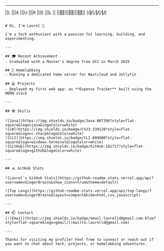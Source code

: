  ____ ____ ____ ____ ____ ____ 
||L |||A |||U |||R |||E |||L ||
||__|||__|||__|||__|||__|||__||
|/__\|/__\|/__\|/__\|/__\|/__\|
                                                                                                                                                              
```

# Hi, I'm Laurel 👋

I'm a tech enthusiast with a passion for learning, building, and experimenting.

---

## 🎓 Recent Achievement
- Graduated with a Master's degree from UCC in March 2025

## 🏡 Homelabbing
- Running a dedicated home server for Nextcloud and Jellyfin

## 💻 Projects
- Deployed my first web app: an **Expense Tracker** built using the MERN stack

---

## 🛠️ Skills

![Java](https://img.shields.io/badge/Java-007396?style=flat-square&logo=java&logoColor=white)
![C#](https://img.shields.io/badge/C%23-239120?style=flat-square&logo=c-sharp&logoColor=white)
![CLI](https://img.shields.io/badge/CLI-000000?style=flat-square&logo=windows-terminal&logoColor=white)
![GitHub](https://img.shields.io/badge/GitHub-181717?style=flat-square&logo=github&logoColor=white)

---

## 📊 GitHub Stats

![Laurel's GitHub Stats](https://github-readme-stats.vercel.app/api?username=GingerBrains&show_icons=true&theme=default)

![Top Langs](https://github-readme-stats.vercel.app/api/top-langs/?username=GingerBrains&layout=compact&hide=html,css,javascript)

---

## 📫 Contact
[![Email](https://img.shields.io/badge/email-laurelld@gmail.com-blue?style=flat-square&logo=gmail)](mailto:laurelld@gmail.com)

---

Thanks for visiting my profile! Feel free to connect or reach out if you want to chat about tech, projects, or homelabbing adventures.
